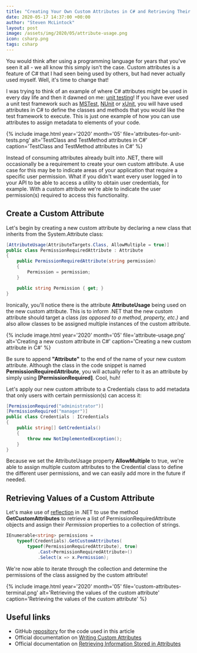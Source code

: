 ```yaml
---
title: "Creating Your Own Custom Attributes in C# and Retrieving Their Values"
date: 2020-05-17 14:37:00 +00:00
author: "Steven McLintock"
layout: post
image: /assets/img/2020/05/attribute-usage.png
icon: csharp.png
tags: csharp
---
```


You would think after using a programming language for years that you've seen it all - we all know this simply isn't the case. Custom attributes is a feature of C# that I had seen being used by others, but had never actually used myself. Well, it's time to change that!

I was trying to think of an example of where C# attributes might be used in every day life and then it dawned on me: [unit testing](https://kiltandcode.com/2019/06/16/best-practices-for-writing-unit-tests-in-csharp-for-bulletproof-code/)! If you have ever used a unit test framework such as [MSTest](https://docs.microsoft.com/en-us/dotnet/core/testing/unit-testing-with-mstest), [NUnit](https://nunit.org/) or [xUnit](https://xunit.net/), you will have used attributes in C# to define the classes and methods that you would like the test framework to execute. This is just one example of how you can use attributes to assign metadata to elements of your code.

{%
    include image.html
    year='2020'
    month='05'
    file='attributes-for-unit-tests.png'
    alt='TestClass and TestMethod attributes in C#'
    caption='TestClass and TestMethod attributes in C#'
%}

Instead of consuming attributes already built into .NET, there will occasionally be a requirement to create your own custom attribute. A use case for this may be to indicate areas of your application that require a specific user permission. What if you didn't want every user logged in to your API to be able to access a utility to obtain user credentials, for example. With a custom attribute we're able to indicate the user permission(s) required to access this functionality.

## Create a Custom Attribute

Let's begin by creating a new custom attribute by declaring a new class that inherits from the System.Attribute class:

```csharp
[AttributeUsage(AttributeTargets.Class, AllowMultiple = true)]
public class PermissionRequiredAttribute : Attribute
{
    public PermissionRequiredAttribute(string permission)
    {
        Permission = permission;
    }

    public string Permission { get; }
}
```

Ironically, you'll notice there is the attribute **AttributeUsage** being used on the new custom attribute. This is to inform .NET that the new custom attribute should target a class *(as opposed to a method, property, etc.)* and also allow classes to be assigned multiple instances of the custom attribute.

{%
    include image.html
    year='2020'
    month='05'
    file='attribute-usage.png'
    alt='Creating a new custom attribute in C#'
    caption='Creating a new custom attribute in C#'
%}

Be sure to append **"Attribute"** to the end of the name of your new custom attribute. Although the class in the code snippet is named **PermissionRequiredAttribute**, you will actually refer to it as an attribute by simply using **[PermissionRequired]**. Cool, huh!

Let's apply our new custom attribute to a Credentials class to add metadata that only users with certain permission(s) can access it:

```csharp
[PermissionRequired("administrator")]
[PermissionRequired("manager")]
public class Credentials : ICredentials
{
    public string[] GetCredentials()
    {
        throw new NotImplementedException();
    }
}
```

Because we set the AttributeUsage property **AllowMultiple** to true, we're able to assign multiple custom attributes to the Credential class to define the different user permissions, and we can easily add more in the future if needed.

## Retrieving Values of a Custom Attribute

Let's make use of [reflection](https://docs.microsoft.com/en-us/dotnet/framework/reflection-and-codedom/reflection) in .NET to use the method **GetCustomAttributes** to retrieve a list of PermissionRequiredAttribute objects and assign their *Permission* properties to a collection of strings.

```csharp
IEnumerable<string> permissions = 
    typeof(Credentials).GetCustomAttributes(
        typeof(PermissionRequiredAttribute), true)
            .Cast<PermissionRequiredAttribute>()
            .Select(x => x.Permission);
```

We're now able to iterate through the collection and determine the permissions of the class assigned by the custom attribute!

{%
    include image.html
    year='2020'
    month='05'
    file='custom-attributes-terminal.png'
    alt='Retrieving the values of the custom attribute'
    caption='Retrieving the values of the custom attribute'
%}

## Useful links

* GitHub [repository](https://github.com/kiltandcode/custom-attributes) for the code used in this article
* Official documentation on [Writing Custom Attributes](https://docs.microsoft.com/en-us/dotnet/standard/attributes/writing-custom-attributes)
* Official documentation on [Retrieving Information Stored in Attributes](https://docs.microsoft.com/en-us/dotnet/standard/attributes/retrieving-information-stored-in-attributes)